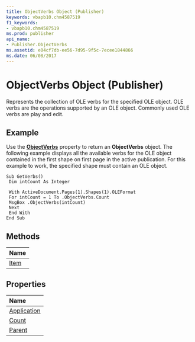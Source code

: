 ```yaml
---
title: ObjectVerbs Object (Publisher)
keywords: vbapb10.chm4587519
f1_keywords:
- vbapb10.chm4587519
ms.prod: publisher
api_name:
- Publisher.ObjectVerbs
ms.assetid: e04cf7db-ee56-7d95-9f5c-7ecee1844866
ms.date: 06/08/2017
---
```



# ObjectVerbs Object (Publisher)

Represents the collection of OLE verbs for the specified OLE object. OLE verbs are the operations supported by an OLE object. Commonly used OLE verbs are play and edit.
 


## Example

Use the  **[ObjectVerbs](Publisher.OLEFormat.ObjectVerbs.md)** property to return an **ObjectVerbs** object. The following example displays all the available verbs for the OLE object contained in the first shape on first page in the active publication. For this example to work, the specified shape must contain an OLE object.
 

 

```
Sub GetVerbs() 
 Dim intCount As Integer 
 
 With ActiveDocument.Pages(1).Shapes(1).OLEFormat 
 For intCount = 1 To .ObjectVerbs.Count 
 MsgBox .ObjectVerbs(intCount) 
 Next 
 End With 
End Sub
```


## Methods



|**Name**|
|:-----|
|[Item](Publisher.ObjectVerbs.Item.md)|

## Properties



|**Name**|
|:-----|
|[Application](Publisher.ObjectVerbs.Application.md)|
|[Count](Publisher.ObjectVerbs.Count.md)|
|[Parent](Publisher.ObjectVerbs.Parent.md)|

